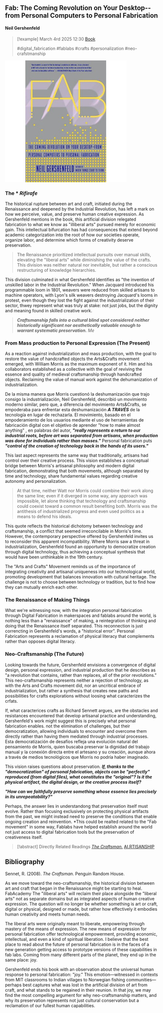 ## Fab: The Coming Revolution on Your Desktop--from Personal Computers to Personal Fabrication
#### Neil Gershenfeld

> [!example] March 4rd 2025 12:30
> [Book](https://www.amazon.com/Fab-Revolution-Desktop-Computers-Fabrication/dp/0465027466)
>
> #digital_fabrication #fablabs #crafts #personalization #neo-crafstmanship

![FAB.png](./IMG/FAB.png)

### The * *Rifirafe*
The historical rupture between art and craft, initiated during the Renaissance and deepened by the Industrial Revolution, has left a mark on how we perceive, value, and preserve human creative expression. As Gershenfeld mentions in the book, this artificial division relegated fabrication to what we know as "illiberal arts" pursued merely for economic gain. This intellectual bifurcation has had consequences that extend beyond academic categorization into the root of how our societies operate, organize labor, and determine which forms of creativity deserve preservation.

>The Renaissance prioritized intellectual pursuits over manual skills, elevating the "liberal arts" while diminishing the value of the crafts. This division was neither natural nor inevitable, but rather a conscious restructuring of knowledge hierarchies. 

This division culminated in what Gershenfeld identifies as "the invention of unskilled labor in the Industrial Revolution." When Jacquard introduced his programmable loom in 1801, weavers were reduced from skilled artisans to machine operators, with Lyon's silk weavers destroying Jacquard's looms in protest, even though they lost the fight against the industrialization of their sector, thwey represent what was truly at stake: not just jobs, but the dignity and meaning found in skilled creative work.

>***Craftsmanship falls into a cultural blind spot considered neither historically significant nor aesthetically valuable enough to warrant systematic preservation.***
>*Me*

### From Mass production to Personal Expression (The Present)

As a reaction against industrialization and mass production, with the goal to restore the value of handcrafted objects the Arts&Crafts movement emerged, with William Morris as the maximum exponent of it. Him and his collaborators established as a collective with the goal of reviving the essence and quality of medieval craftsmanship through handcrafted objects. Reclaiming the value of manual work against the dehumanization of industrialization.

De la misma manera que Morris cuestionó la deshumanización que trajo consigo la industrialización, Neil Gershenfeld, describió un movimiento moderno similar, pero que, a diferencia del movimiento Arts&Crafts, se empoderaba para enfrentar esta deshumanización ***A TRAVÉS*** de la tecnología en lugar de rechazarla. El movimiento, basado en el empoderamiento de los usuarios mediante el uso de herramientas de fabricación digital con el objetivo de aprender "how to make almost anything" , en palabras del autor, ***"really represents a return to our industrial roots, before art was separated from artisans, when production was done for individuals rather than masses."*** Personal fabrication puts ***"control of the creation of technology back in the hands of its users."*** 

This last aspect represents the same way that traditionally, artisans had control over their creative process. This vision establishes a conceptual bridge between Morris's artisanal philosophy and modern digital fabrication, demonstrating that both movements, although separated by time and technology, share fundamental values regarding creative autonomy and personalization.

> At that time, neither Watt nor Morris could combine their work along the same line; even if it diverged in some way, any approach was impossible, let alone thinking that technology and craftsmanship could coexist toward a common result benefiting both. Morris was the antithesis of industrialized progress and even used politics as a means to defend his ideals.

This quote reflects the historical dichotomy between technology and craftsmanship, a conflict that seemed irreconcilable in Morris's time. However, the contemporary perspective offered by Gershenfeld invites us to reconsider this apparent incompatibility. Where Morris saw a threat in industrialization, Gershenfeld found an opportunity to democratize creation through digital technology, thus achieving a conceptual synthesis that would have been unthinkable in the 19th century.

The "Arts and Crafts" Movement reminds us of the importance of integrating creativity and artisanal uniqueness into our technological world, promoting development that balances innovation with cultural heritage. The challenge is not to choose between technology or tradition, but to find how they can mutually enrich each other.

### The Renaissance of Making Things

What we're witnessing now, with the integration personal fabrication through Digital Fabrication in makerspaces and fablabs around the world, is nothing less than a "renaissance" of making, a reintegration of thinking and doing that the Renaissance itself separated. This reconnection is just correncting in Gershenfeld's words, a "historical error". Personal Fabrication represents a reclamation of physical literacy that complements rather than opposes digital literacy.

### Neo-Craftsmanship (The Future)

Looking towards the future, Gershenfeld envisions a convergence of digital design, personal expression, and industrial production that he describes as "a revolution that contains, rather than replaces, all of the prior revolutions." This neo-craftsmanship represents neither a rejection of technology, as with the Arts and Crafts movement did, nor an uncritical embrace of industrialization, but rather a synthesis that creates new paths and possibilities for crafts explorations without loosing what caracterizes the crfats.

If, what caracterices crafts as Richard Sennett argues, are the obstacles and resistances encountered that develop artisanal practice and understanding, Gershenfeld's work might suggest this is precisely what personal fabrication enables. not the elimination of challenges, but their democratization, allowing individuals to encounter and overcome them directly rather than having them mediated through industrial processes. Esta democratización de desafíos refleja una evolución natural del pensamiento de Morris, quien buscaba preservar la dignidad del trabajo manual y la conexión directa entre el artesano y su creación, aunque ahora a través de medios tecnológicos que Morris no podría haber imaginado.

This vision raises questions about preservation. ***If, thanks to the "democratization" of personal fabrication, objects can be "perfectly" reproduced (from digital files), what constitutes the "original"?*** ***Is it the physical artifact, the digital design, or the creative process itself?*** 

***"How can we faithfully preserve something whose essence lies precisely in its unrepeatability?"***

Perhaps, the answer lies in understandong that preservation itself must evolve. Rather than focusing exclusively on protecting physical artifacts from the past, we might instead need to preserve the conditions that enable ongoing creation and reinvention. 
*This could be realted related to the "Fab movement" in some way, Fablabs have helped establish around the world not just access to digital fabrication tools but the preservation of creativeness itself.


> [!abstract] Directly Related Readings
> [_The Craftsman_.](The_Craftsman.md) 
> [AI.RTISANSHIP](../Personal_Projects/AI.RTISANSHIP.md)



## Bibliography

Sennet, R. (2008). _The Craftsman_. Penguin Random House.





As we move toward the neo-craftsmanship, the historical division between art and craft that began in the Renaissance might be starting to heal. FabAcademy 
The "iliberal arts" will reclaim their place alongside the "liberal arts" not as separate domains but as integrated aspects of human creative expression. The question will no longer be whether something is art or craft, digital or physical, designed or made, but rather how effectively it embodies human creativity and meets human needs.






The liberal arts were originally meant to liberate, empowering through mastery of the means of expression. The new means of expression for personal fabrication offer technological empowerment, providing economic, intellectual, and even a kind of spiritual liberation.
I believe that the best place to read about the future of personal fabrication is in the faces of a new generation getting access to prototype versions of these capabilities in fab labs. Coming from many different parts of the planet, they end up in the same place: joy.


Gershenfeld ends his book with an observation about the universal human response to personal fabrication: "joy." This emotion—witnessed in contexts from MIT classrooms to Indian villages to Norwegian fishing communities—perhaps best captures what was lost in the artificial division of art from craft, and what stands to be regained in their reunion. In that joy, we may find the most compelling argument for why neo-craftsmanship matters, and why its preservation represents not just cultural conservation but a reclamation of our fullest human capabilities.









